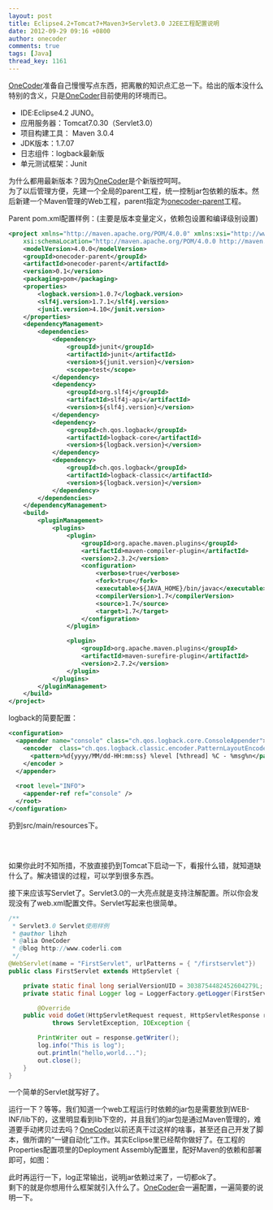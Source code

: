 ```yaml
---
layout: post
title: Eclipse4.2+Tomcat7+Maven3+Servlet3.0 J2EE工程配置说明
date: 2012-09-29 09:16 +0800
author: onecoder
comments: true
tags: [Java]
thread_key: 1161
---
```

<a href="http://www.coderli.com">OneCoder</a>准备自己慢慢写点东西，把离散的知识点汇总一下。给出的版本没什么特别的含义，只是<a href="http://www.coderli.com">OneCoder</a>目前使用的环境而已。
	<ul>
		<li>
			IDE:Eclipse4.2 JUNO。</li>
		<li>
			应用服务器：Tomcat7.0.30（Servlet3.0）</li>
		<li>
			项目构建工具： Maven 3.0.4</li>
		<li>
			JDK版本：1.7.07</li>
		<li>
			日志组件：logback最新版</li>
		<li>
			单元测试框架：Junit</li>
	</ul>
	<div>
		为什么都用最新版本？因为<a href="http://www.coderli.com">OneCoder</a>是个新版控呵呵。</div>
	<div>
		为了以后管理方便，先建一个全局的parent工程，统一控制jar包依赖的版本。然后新建一个Maven管理的Web工程，parent指定为<a href="https://code.google.com/p/onecoder/">onecoder-parent</a>工程。</div>

Parent pom.xml配置样例：(主要是版本变量定义，依赖包设置和编译级别设置)

```xml
<project xmlns="http://maven.apache.org/POM/4.0.0" xmlns:xsi="http://www.w3.org/2001/XMLSchema-instance"
	xsi:schemaLocation="http://maven.apache.org/POM/4.0.0 http://maven.apache.org/xsd/maven-4.0.0.xsd">
	<modelVersion>4.0.0</modelVersion>
	<groupId>onecoder-parent</groupId>
	<artifactId>onecoder-parent</artifactId>
	<version>0.1</version>
	<packaging>pom</packaging>
	<properties>
		<logback.version>1.0.7</logback.version>
		<slf4j.version>1.7.1</slf4j.version>
		<junit.version>4.10</junit.version>
	</properties>
	<dependencyManagement>
		<dependencies>
			<dependency>
				<groupId>junit</groupId>
				<artifactId>junit</artifactId>
				<version>${junit.version}</version>
				<scope>test</scope>
			</dependency>
			<dependency>
				<groupId>org.slf4j</groupId>
				<artifactId>slf4j-api</artifactId>
				<version>${slf4j.version}</version>
			</dependency>
			<dependency>
				<groupId>ch.qos.logback</groupId>
				<artifactId>logback-core</artifactId>
				<version>${logback.version}</version>
			</dependency>
			<dependency>
				<groupId>ch.qos.logback</groupId>
				<artifactId>logback-classic</artifactId>
				<version>${logback.version}</version>
			</dependency>
		</dependencies>
	</dependencyManagement>
	<build>
		<pluginManagement>
			<plugins>
				<plugin>
					<groupId>org.apache.maven.plugins</groupId>
					<artifactId>maven-compiler-plugin</artifactId>
					<version>2.3.2</version>
					<configuration>
						<verbose>true</verbose>
						<fork>true</fork>
						<executable>${JAVA_HOME}/bin/javac</executable>
						<compilerVersion>1.7</compilerVersion>
						<source>1.7</source>
						<target>1.7</target>
					</configuration>
				</plugin>

				<plugin>
					<groupId>org.apache.maven.plugins</groupId>
					<artifactId>maven-surefire-plugin</artifactId>
					<version>2.7.2</version>
				</plugin>
			</plugins>
		</pluginManagement>
	</build>
</project>
```
	
logback的简要配置：

```xml
<configuration>  
  <appender name="console" class="ch.qos.logback.core.ConsoleAppender">  
    <encoder  class="ch.qos.logback.classic.encoder.PatternLayoutEncoder">  
      <pattern>%d{yyyy/MM/dd-HH:mm:ss} %level [%thread] %C - %msg%n</pattern>  
    </encoder >  
  </appender>  
  
  <root level="INFO">  
    <appender-ref ref="console" />  
  </root>  
</configuration>  
```

<p>
	扔到src/main/resources下。</p>
<p style="text-align: center; ">
	<img alt="" src="http://onecoder.qiniudn.com/8wuliao/CiG3ZN9z/9wt4N.jpg" /></p>
<p>
	&nbsp;</p>
<div>
	如果你此时不知所措，不放直接扔到Tomcat下启动一下，看报什么错，就知道缺什么了。解决错误的过程，可以学到很多东西。</div>

接下来应该写Servlet了。Servlet3.0的一大亮点就是支持注解配置。所以你会发现没有了web.xml配置文件。Servlet写起来也很简单。

```java
/**
 * Servlet3.0 Servlet使用样例
 * @author lihzh
 * @alia OneCoder
 * @blog http://www.coderli.com
 */
@WebServlet(name = "FirstServlet", urlPatterns = { "/firstservlet"})
public class FirstServlet extends HttpServlet {

	private static final long serialVersionUID = 3038754482452604279L;
	private static final Logger log = LoggerFactory.getLogger(FirstServlet.class);

        @Override
	public void doGet(HttpServletRequest request, HttpServletResponse response)
			throws ServletException, IOException {

		PrintWriter out = response.getWriter();
		log.info("This is log");
		out.println("hello,world...");
		out.close();
	}
}
```

<div>
	一个简单的Servlet就写好了。</div>

运行一下？等等。我们知道一个web工程运行时依赖的jar包是需要放到WEB-INF/lib下的，这里明显看到lib下空的，并且我们的jar包是通过Maven管理的，难道要手动拷贝过去吗？<a href="http://www.coderli.com">OneCoder</a>以前还真干过这样的啥事，甚至还自己开发了脚本，做所谓的&ldquo;一键自动化&rdquo;工作。其实Eclipse里已经帮你做好了。在工程的Properties配置项里的Deployment Assembly配置里，配好Maven的依赖和部署即可，如图：

<div style="text-align: center; ">
	<img alt="" src="http://onecoder.qiniudn.com/8wuliao/CiG3YOTp/e1swU.jpg" /></div>

<div>
	此时再运行一下，log正常输出，说明jar依赖过来了，一切都ok了。</div>
<div style="text-align: center; ">
	<img alt="" src="http://onecoder.qiniudn.com/8wuliao/CiG3ZnD4/ddymn.jpg" /></div>
<div>
	剩下的就是你想用什么框架就引入什么了。<a href="http://www.coderli.com">OneCoder</a>会一遍配置，一遍简要的说明一下。</div>

